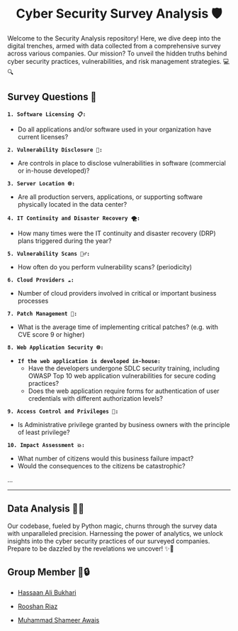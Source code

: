 <div align="center">
  <h1><strong>Cyber Security Survey Analysis 🛡️</strong></h1>
</div>

Welcome to the Security Analysis repository! Here, we dive deep into the digital trenches, armed with data collected from a comprehensive survey across various companies. Our mission? To unveil the hidden truths behind cyber security practices, vulnerabilities, and risk management strategies. 💻🔍

## Survey Questions 📝

**`1. Software Licensing 📋:`**
   - Do all applications and/or software used in your organization have current licenses? 

**`2. Vulnerability Disclosure 🚨:`**
   - Are controls in place to disclose vulnerabilities in software (commercial or in-house developed)? 

**`3. Server Location 🌐:`**
   - Are all production servers, applications, or supporting software physically located in the data center? 

**`4. IT Continuity and Disaster Recovery 🌪️:`**
   - How many times were the IT continuity and disaster recovery (DRP) plans triggered during the year? 

**`5. Vulnerability Scans 🕵️‍♂️:`**
   - How often do you perform vulnerability scans? (periodicity) 

**`6. Cloud Providers ☁️:`**
   - Number of cloud providers involved in critical or important business processes 

**`7. Patch Management 🔧:`**
   - What is the average time of implementing critical patches? (e.g. with CVE score 9 or higher) 

**`8. Web Application Security 🌐:`**
   - **`If the web application is developed in-house:`**
     - Have the developers undergone SDLC security training, including OWASP Top 10 web application vulnerabilities for secure coding practices?
     - Does the web application require forms for authentication of user credentials with different authorization levels?

**`9. Access Control and Privileges 🔐:`**
   - Is Administrative privilege granted by business owners with the principle of least privilege?

**`10. Impact Assessment 💥:`**

 - What number of citizens would this business failure impact?
 - Would the consequences to the citizens be catastrophic?

...

---

## Data Analysis 🔬💡

Our codebase, fueled by Python magic, churns through the survey data with unparalleled precision. Harnessing the power of analytics, we unlock insights into the cyber security practices of our surveyed companies. Prepare to be dazzled by the revelations we uncover! ✨🚀


## Group Member 👥🔒

- [Hassaan Ali Bukhari](https://github.com/B3TA-BLOCKER)

- [Rooshan Riaz](https://github.com/rooshanriaz)

- [Muhammad Shameer Awais](https://github.com/SinisterXI)
